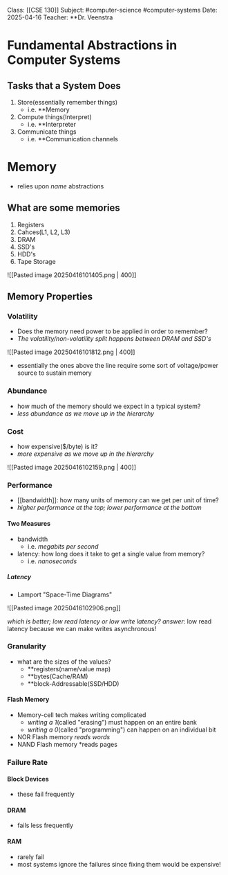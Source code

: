 Class: [[CSE 130]]
Subject: #computer-science #computer-systems 
Date: 2025-04-16
Teacher: **Dr. Veenstra

# Fundamental Abstractions in Computer Systems

## Tasks that a System Does
1. Store(essentially remember things)
	- i.e. **Memory
2. Compute things(Interpret)
	- i.e. **Interpreter
3. Communicate things
	- i.e. **Communication channels


# Memory

- relies upon *name* abstractions

## What are some memories
1. Registers
2. Cahces(L1, L2, L3)
3. DRAM
4. SSD's
5. HDD's
6. Tape Storage

![[Pasted image 20250416101405.png | 400]]

## Memory Properties
### Volatility
- Does the memory need power to be applied in order to remember?
- *The volatility/non-volatility split happens between DRAM and SSD's*

![[Pasted image 20250416101812.png | 400]]

- essentially the ones above the line require some sort of voltage/power source to sustain memory

### Abundance
- how much of the memory should we expect in a typical system?
- *less abundance as we move up in the hierarchy*

### Cost
- how expensive($/byte) is it?
- *more expensive as we move up in the hierarchy*

![[Pasted image 20250416102159.png | 400]]

### Performance
- [[bandwidth]]: how many units of memory can we get per unit of time?
- *higher performance at the top; lower performance at the bottom*

#### Two Measures
- bandwidth
	- i.e. *megabits per second*
- latency: how long does it take to get a single value from memory?
	- i.e. *nanoseconds*

##### Latency
- Lamport "Space-Time Diagrams"

![[Pasted image 20250416102906.png]]

*which is better; low read latency or low write latency?*
*answer*: low read latency because we can make writes asynchronous!

### Granularity
- what are the sizes of the values?
	- **registers(name/value map)
	- **bytes(Cache/RAM)
	- **block-Addressable(SSD/HDD)

#### Flash Memory
- Memory-cell tech makes writing complicated
	- *writing a 1*(called "erasing") must happen on an entire bank
	- *writing a 0*(called "programming") can happen on an individual bit
- NOR Flash memory *reads words*
- NAND Flash memory *reads pages

### Failure Rate

#### Block Devices
- these fail frequently

#### DRAM
- fails less frequently

#### RAM
- rarely fail
- most systems ignore the failures since fixing them would be expensive!
